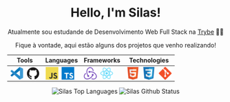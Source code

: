 <h1 align="center">Hello, I'm Silas!</h1>
<p align="center">Atualmente sou estudande de Desenvolvimento Web Full Stack na <a href="https://www.betrybe.com/" target="_blank">Trybe</a> 🧑‍💻</p>
<p align="center">Fique à vontade, aqui estão alguns dos projetos que venho realizando!</p>

<div align="center">

| Tools  | Languages | Frameworks  | Technologies |  
|---|---|---|---|
|<img align="center" src="https://github.com/devicons/devicon/blob/master/icons/vscode/vscode-original.svg" width="30" height="30"/>&nbsp;&nbsp;<img align="center" src="https://github.com/devicons/devicon/blob/master/icons/github/github-original.svg" width="30" height="30"/>|<img align="center" src="https://github.com/devicons/devicon/blob/master/icons/javascript/javascript-original.svg" width="30" height="30"/>&nbsp;&nbsp;<img align="center" src="https://github.com/devicons/devicon/blob/master/icons/typescript/typescript-original.svg" width="30" height="30"/>|<img align="center" src="https://github.com/devicons/devicon/blob/master/icons/redux/redux-original.svg" width="30" height="30"/>&nbsp;&nbsp;<img align="center" src="https://github.com/devicons/devicon/blob/master/icons/react/react-original.svg" width="30" height="30"/>|<img align="center" src="https://github.com/devicons/devicon/blob/master/icons/html5/html5-original.svg" width="30" height="30"/>&nbsp;&nbsp;<img align="center" src="https://github.com/devicons/devicon/blob/master/icons/css3/css3-original.svg" width="30" height="30"/>&nbsp;&nbsp;<img align="center" src="https://github.com/devicons/devicon/blob/master/icons/git/git-original.svg" width="30" height="30"/>|

</div>

<div align="center">
 <!-- <a href="https://www.linkedin.com/in/silas-perillo/"> -->
  <img height="180em" alt="Silas Top Languages" src="https://github-readme-stats.vercel.app/api/top-langs/?username=SilasPerillo&layout=compact&theme=tokyonight&hide_border=true&bg_color=0D1117"/>
  <img height="180em" alt="Silas Github Status" src="https://github-readme-stats.vercel.app/api?username=SilasPerillo&show_icons=true&theme=tokyonight"/>
</div>

<!--
**SilasPerillo/SilasPerillo** is a ✨ _special_ ✨ repository because its `README.md` (this file) appears on your GitHub profile.

Here are some ideas to get you started:


- 🌱 I’m currently learning ...
-->
